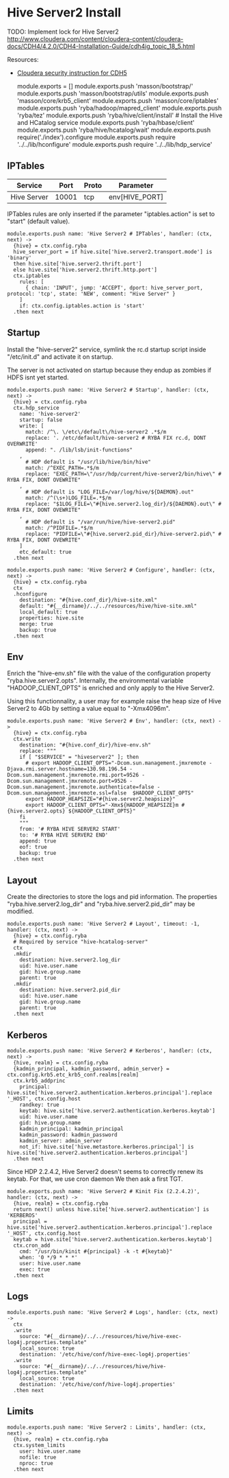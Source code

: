 
# Hive Server2 Install

TODO: Implement lock for Hive Server2
http://www.cloudera.com/content/cloudera-content/cloudera-docs/CDH4/4.2.0/CDH4-Installation-Guide/cdh4ig_topic_18_5.html

Resources:
*   [Cloudera security instruction for CDH5](http://www.cloudera.com/content/cloudera/en/documentation/core/latest/topics/cdh_sg_hiveserver2_security.html)

    module.exports = []
    module.exports.push 'masson/bootstrap/'
    module.exports.push 'masson/bootstrap/utils'
    module.exports.push 'masson/core/krb5_client'
    module.exports.push 'masson/core/iptables'
    module.exports.push 'ryba/hadoop/mapred_client'
    module.exports.push 'ryba/tez'
    module.exports.push 'ryba/hive/client/install' # Install the Hive and HCatalog service
    module.exports.push 'ryba/hbase/client'
    module.exports.push 'ryba/hive/hcatalog/wait'
    module.exports.push require('./index').configure
    module.exports.push require '../../lib/hconfigure'
    module.exports.push require '../../lib/hdp_service'

## IPTables

| Service        | Port  | Proto | Parameter            |
|----------------|-------|-------|----------------------|
| Hive Server    | 10001 | tcp   | env[HIVE_PORT]       |


IPTables rules are only inserted if the parameter "iptables.action" is set to
"start" (default value).

    module.exports.push name: 'Hive Server2 # IPTables', handler: (ctx, next) ->
      {hive} = ctx.config.ryba
      hive_server_port = if hive.site['hive.server2.transport.mode'] is 'binary'
      then hive.site['hive.server2.thrift.port']
      else hive.site['hive.server2.thrift.http.port']
      ctx.iptables
        rules: [
          { chain: 'INPUT', jump: 'ACCEPT', dport: hive_server_port, protocol: 'tcp', state: 'NEW', comment: "Hive Server" }
        ]
        if: ctx.config.iptables.action is 'start'
      .then next

## Startup

Install the "hive-server2" service, symlink the rc.d startup script
inside "/etc/init.d" and activate it on startup.

The server is not activated on startup because they endup as zombies if HDFS
isnt yet started.

    module.exports.push name: 'Hive Server2 # Startup', handler: (ctx, next) ->
      {hive} = ctx.config.ryba
      ctx.hdp_service
        name: 'hive-server2'
        startup: false
        write: [
          match: /^\. \/etc\/default\/hive-server2 .*$/m
          replace: '. /etc/default/hive-server2 # RYBA FIX rc.d, DONT OVERWRITE'
          append: ". /lib/lsb/init-functions"
        ,
          # HDP default is "/usr/lib/hive/bin/hive"
          match: /^EXEC_PATH=.*$/m
          replace: "EXEC_PATH=\"/usr/hdp/current/hive-server2/bin/hive\" # RYBA FIX, DONT OVEWRITE"
        ,
          # HDP default is "LOG_FILE=/var/log/hive/${DAEMON}.out"
          match: /^(\s+)LOG_FILE=.*$/m
          replace: "$1LOG_FILE=\"#{hive.server2.log_dir}/${DAEMON}.out\" # RYBA FIX, DONT OVEWRITE"
        ,
          # HDP default is "/var/run/hive/hive-server2.pid"
          match: /^PIDFILE=.*$/m
          replace: "PIDFILE=\"#{hive.server2.pid_dir}/hive-server2.pid\" # RYBA FIX, DONT OVEWRITE"
        ]
        etc_default: true
      .then next

    module.exports.push name: 'Hive Server2 # Configure', handler: (ctx, next) ->
      {hive} = ctx.config.ryba
      ctx
      .hconfigure
        destination: "#{hive.conf_dir}/hive-site.xml"
        default: "#{__dirname}/../../resources/hive/hive-site.xml"
        local_default: true
        properties: hive.site
        merge: true
        backup: true
      .then next

## Env

Enrich the "hive-env.sh" file with the value of the configuration property
"ryba.hive.server2.opts". Internally, the environmental variable
"HADOOP_CLIENT_OPTS" is enriched and only apply to the Hive Server2.

Using this functionnality, a user may for example raise the heap size of Hive
Server2 to 4Gb by setting a value equal to "-Xmx4096m".

    module.exports.push name: 'Hive Server2 # Env', handler: (ctx, next) ->
      {hive} = ctx.config.ryba
      ctx.write
        destination: "#{hive.conf_dir}/hive-env.sh"
        replace: """
        if [ "$SERVICE" = "hiveserver2" ]; then
          # export HADOOP_CLIENT_OPTS="-Dcom.sun.management.jmxremote -Djava.rmi.server.hostname=130.98.196.54 -Dcom.sun.management.jmxremote.rmi.port=9526 -Dcom.sun.management.jmxremote.port=9526 -Dcom.sun.management.jmxremote.authenticate=false -Dcom.sun.management.jmxremote.ssl=false  $HADOOP_CLIENT_OPTS"
          export HADOOP_HEAPSIZE="#{hive.server2.heapsize}"
          export HADOOP_CLIENT_OPTS="-Xmx${HADOOP_HEAPSIZE}m #{hive.server2.opts} ${HADOOP_CLIENT_OPTS}"
        fi
        """
        from: '# RYBA HIVE SERVER2 START'
        to: '# RYBA HIVE SERVER2 END'
        append: true
        eof: true
        backup: true
      .then next

## Layout

Create the directories to store the logs and pid information. The properties
"ryba.hive.server2.log\_dir" and "ryba.hive.server2.pid\_dir" may be modified.

    module.exports.push name: 'Hive Server2 # Layout', timeout: -1, handler: (ctx, next) ->
      {hive} = ctx.config.ryba
      # Required by service "hive-hcatalog-server"
      ctx
      .mkdir
        destination: hive.server2.log_dir
        uid: hive.user.name
        gid: hive.group.name
        parent: true
      .mkdir
        destination: hive.server2.pid_dir
        uid: hive.user.name
        gid: hive.group.name
        parent: true
      .then next

## Kerberos

    module.exports.push name: 'Hive Server2 # Kerberos', handler: (ctx, next) ->
      {hive, realm} = ctx.config.ryba
      {kadmin_principal, kadmin_password, admin_server} = ctx.config.krb5.etc_krb5_conf.realms[realm]
      ctx.krb5_addprinc
        principal: hive.site['hive.server2.authentication.kerberos.principal'].replace '_HOST', ctx.config.host
        randkey: true
        keytab: hive.site['hive.server2.authentication.kerberos.keytab']
        uid: hive.user.name
        gid: hive.group.name
        kadmin_principal: kadmin_principal
        kadmin_password: kadmin_password
        kadmin_server: admin_server
        not_if: hive.site['hive.metastore.kerberos.principal'] is hive.site['hive.server2.authentication.kerberos.principal']
      .then next

Since HDP 2.2.4.2, Hive Server2 doesn't seems to correctly renew its keytab. For that, we use cron daemon
We then ask a first TGT.

    module.exports.push name: 'Hive Server2 # Kinit Fix (2.2.4.2)', handler: (ctx, next) ->
      {hive, realm} = ctx.config.ryba
      return next() unless hive.site['hive.server2.authentication'] is 'KERBEROS'
      principal = hive.site['hive.server2.authentication.kerberos.principal'].replace '_HOST', ctx.config.host
      keytab = hive.site['hive.server2.authentication.kerberos.keytab']
      ctx.cron_add
        cmd: "/usr/bin/kinit #{principal} -k -t #{keytab}"
        when: '0 */9 * * *'
        user: hive.user.name
        exec: true
      .then next

## Logs

    module.exports.push name: 'Hive Server2 # Logs', handler: (ctx, next) ->
      ctx
      .write
        source: "#{__dirname}/../../resources/hive/hive-exec-log4j.properties.template"
        local_source: true
        destination: '/etc/hive/conf/hive-exec-log4j.properties'
      .write
        source: "#{__dirname}/../../resources/hive/hive-log4j.properties.template"
        local_source: true
        destination: '/etc/hive/conf/hive-log4j.properties'
      .then next

## Limits

    module.exports.push name: 'Hive Server2 : Limits', handler: (ctx, next) ->
      {hive, realm} = ctx.config.ryba
      ctx.system_limits
        user: hive.user.name
        nofile: true
        nproc: true
      .then next








